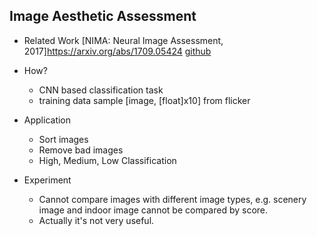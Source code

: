 ## Image Aesthetic Assessment

- Related Work
[NIMA: Neural Image Assessment, 2017]https://arxiv.org/abs/1709.05424
[github](https://github.com/titu1994/neural-image-assessment)

- How?
   - CNN based classification task
   - training data sample [image, [float]x10] from flicker

- Application
   - Sort images
   - Remove bad images
   - High, Medium, Low Classification

- Experiment
   - Cannot compare images with different image types, e.g. scenery image and indoor image cannot be compared by score.
   - Actually it's not very useful.
   
